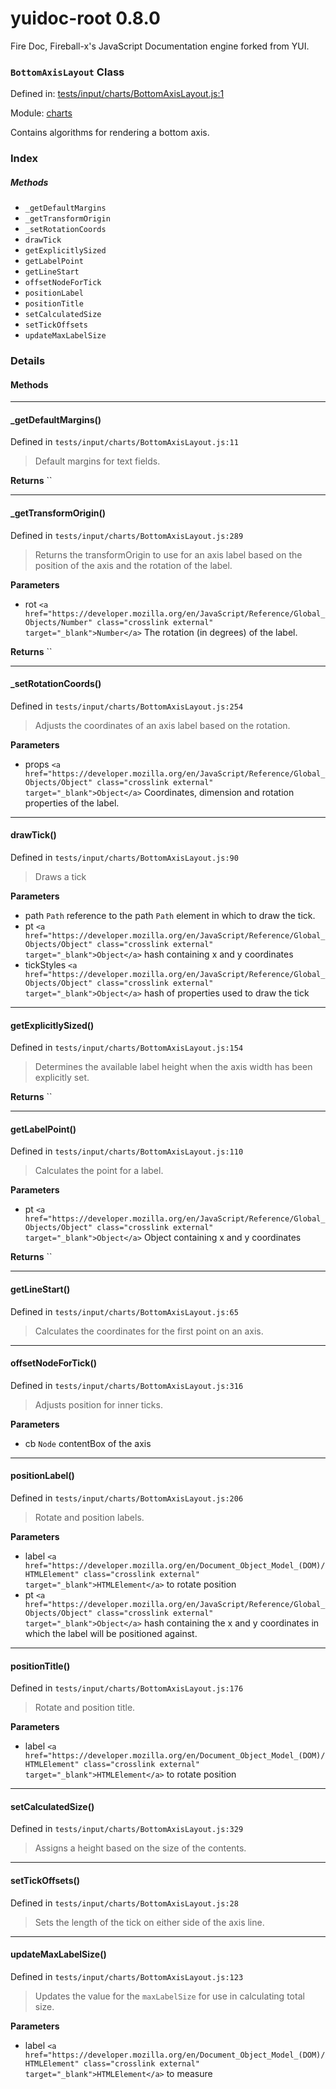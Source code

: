 
# yuidoc-root 0.8.0

Fire Doc, Fireball-x&#x27;s JavaScript Documentation engine forked from YUI.

### `BottomAxisLayout` Class


Defined in: [tests/input/charts/BottomAxisLayout.js:1](../files/tests/input/charts/BottomAxisLayout.js.js)

Module: [charts](../modules/charts.md)




Contains algorithms for rendering a bottom axis.

### Index



##### Methods


  - `_getDefaultMargins`
  - `_getTransformOrigin`
  - `_setRotationCoords`
  - `drawTick`
  - `getExplicitlySized`
  - `getLabelPoint`
  - `getLineStart`
  - `offsetNodeForTick`
  - `positionLabel`
  - `positionTitle`
  - `setCalculatedSize`
  - `setTickOffsets`
  - `updateMaxLabelSize`





### Details




<!-- Method Block -->
#### Methods



--------------------------
#### _getDefaultMargins() 

Defined in `tests/input/charts/BottomAxisLayout.js:11`



> Default margins for text fields.


**Returns**
`` 


--------------------------
#### _getTransformOrigin() 

Defined in `tests/input/charts/BottomAxisLayout.js:289`



> Returns the transformOrigin to use for an axis label based on the position of the axis 
and the rotation of the label.

**Parameters**
- rot `<a href="https://developer.mozilla.org/en/JavaScript/Reference/Global_Objects/Number" class="crosslink external" target="_blank">Number</a>` The rotation (in degrees) of the label.

**Returns**
`` 


--------------------------
#### _setRotationCoords() 

Defined in `tests/input/charts/BottomAxisLayout.js:254`



> Adjusts the coordinates of an axis label based on the rotation.

**Parameters**
- props `<a href="https://developer.mozilla.org/en/JavaScript/Reference/Global_Objects/Object" class="crosslink external" target="_blank">Object</a>` Coordinates, dimension and rotation properties of the label.



--------------------------
#### drawTick() 

Defined in `tests/input/charts/BottomAxisLayout.js:90`



> Draws a tick

**Parameters**
- path `Path` reference to the path `Path` element in which to draw the tick.
- pt `<a href="https://developer.mozilla.org/en/JavaScript/Reference/Global_Objects/Object" class="crosslink external" target="_blank">Object</a>` hash containing x and y coordinates
- tickStyles `<a href="https://developer.mozilla.org/en/JavaScript/Reference/Global_Objects/Object" class="crosslink external" target="_blank">Object</a>` hash of properties used to draw the tick



--------------------------
#### getExplicitlySized() 

Defined in `tests/input/charts/BottomAxisLayout.js:154`



> Determines the available label height when the axis width has been explicitly set.


**Returns**
`` 


--------------------------
#### getLabelPoint() 

Defined in `tests/input/charts/BottomAxisLayout.js:110`



> Calculates the point for a label.

**Parameters**
- pt `<a href="https://developer.mozilla.org/en/JavaScript/Reference/Global_Objects/Object" class="crosslink external" target="_blank">Object</a>` Object containing x and y coordinates

**Returns**
`` 


--------------------------
#### getLineStart() 

Defined in `tests/input/charts/BottomAxisLayout.js:65`



> Calculates the coordinates for the first point on an axis.




--------------------------
#### offsetNodeForTick() 

Defined in `tests/input/charts/BottomAxisLayout.js:316`



> Adjusts position for inner ticks.

**Parameters**
- cb `Node` contentBox of the axis



--------------------------
#### positionLabel() 

Defined in `tests/input/charts/BottomAxisLayout.js:206`



> Rotate and position labels.

**Parameters**
- label `<a href="https://developer.mozilla.org/en/Document_Object_Model_(DOM)/HTMLElement" class="crosslink external" target="_blank">HTMLElement</a>` to rotate position
- pt `<a href="https://developer.mozilla.org/en/JavaScript/Reference/Global_Objects/Object" class="crosslink external" target="_blank">Object</a>` hash containing the x and y coordinates in which the label will be positioned
against.



--------------------------
#### positionTitle() 

Defined in `tests/input/charts/BottomAxisLayout.js:176`



> Rotate and position title.

**Parameters**
- label `<a href="https://developer.mozilla.org/en/Document_Object_Model_(DOM)/HTMLElement" class="crosslink external" target="_blank">HTMLElement</a>` to rotate position



--------------------------
#### setCalculatedSize() 

Defined in `tests/input/charts/BottomAxisLayout.js:329`



> Assigns a height based on the size of the contents.




--------------------------
#### setTickOffsets() 

Defined in `tests/input/charts/BottomAxisLayout.js:28`



> Sets the length of the tick on either side of the axis line.




--------------------------
#### updateMaxLabelSize() 

Defined in `tests/input/charts/BottomAxisLayout.js:123`



> Updates the value for the `maxLabelSize` for use in calculating total size.

**Parameters**
- label `<a href="https://developer.mozilla.org/en/Document_Object_Model_(DOM)/HTMLElement" class="crosslink external" target="_blank">HTMLElement</a>` to measure




